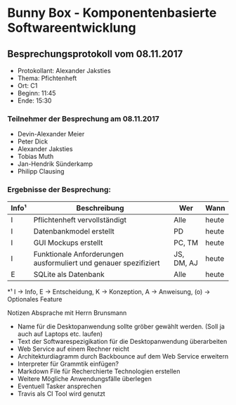 # Bunny Box - Komponentenbasierte Softwareentwicklung

## Besprechungsprotokoll vom 08.11.2017
* Protokollant: Alexander Jaksties
* Thema: Pfichtenheft
* Ort: C1
* Beginn: 11:45
* Ende: 15:30

### Teilnehmer der Besprechung am 08.11.2017
* Devin-Alexander Meier
* Peter Dick
* Alexander Jaksties
* Tobias Muth
* Jan-Hendrik Sünderkamp
* Philipp Clausing

### Ergebnisse der Besprechung:

Info¹ | Beschreibung | Wer | Wann
----- | ------------ | --- | ----
I | Pflichtenheft vervollständigt | Alle | heute
I | Datenbankmodel erstellt | PD | heute
I | GUI Mockups erstellt | PC, TM | heute
I | Funktionale Anforderungen ausformuliert und genauer spezifiziert | JS, DM, AJ | heute
E | SQLite als Datenbank | Alle | heute

*¹ I -> Info, E -> Entscheidung, K -> Konzeption, A -> Anweisung, (o) -> Optionales Feature

Notizen Absprache mit Herrn Brunsmann
* Name für die Desktopanwendung sollte gröber gewählt werden. (Soll ja auch auf Laptops etc. laufen)
* Text der Softwarespezigikation für die Desktopanwendung überarbeiten
* Web Service auf einem Rechner reicht
* Architekturdiagramm durch Backbounce auf dem Web Service erweitern
* Interpreter für Grammtik einfügen?
* Markdown File für Recherchierte Technologien erstellen
* Weitere Mögliche Anwendungsfälle überlegen
* Eventuell Tasker ansprechen
* Travis als CI Tool wird genutzt
